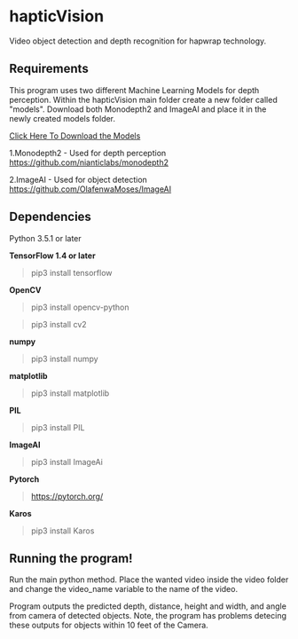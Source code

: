 # hapticVision
Video object detection and depth recognition for hapwrap technology.

Requirements
-----
This program uses two different Machine Learning Models for depth perception. Within the hapticVision main folder create a new folder called "models".  Download both Monodepth2 and ImageAI and place it in the newly created models folder.

[Click Here To Download the Models](https://drive.google.com/drive/folders/1xttyp-wezKU9RcIfaCJewzUEHkljIsBt?usp=sharing)

1.Monodepth2 - Used for depth perception
https://github.com/nianticlabs/monodepth2

2.ImageAI - Used for object detection
https://github.com/OlafenwaMoses/ImageAI

Dependencies
-----
Python 3.5.1 or later

**TensorFlow 1.4 or later**
> pip3 install tensorflow

**OpenCV**
>pip3 install opencv-python

>pip3 install cv2

**numpy**
>pip3 install numpy

**matplotlib**
>pip3 install matplotlib

**PIL**
>pip3 install PIL

**ImageAI**
>pip3 install ImageAi

**Pytorch**
>https://pytorch.org/

**Karos**
>pip3 install Karos

Running the program!
-----
Run the main python method. Place the wanted video inside the video folder and change the video_name variable to the name of the video.


Program outputs the predicted depth, distance, height and width, and angle from camera of detected objects. Note, the program has problems detecing these outputs for objects within 10 feet of the Camera.



